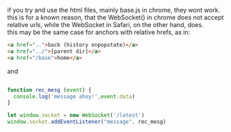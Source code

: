if you try and use the html files, mainly base.js in chrome, they wont work.<br>
this is for a known reason, that the WebSocket() in chrome does not accept relative urls, while the WebSocket in Safari, on the other hand, does.<br>
this may be the same case for anchors with relative hrefs, as in: 
```html
<a href="..">back (history onpopstate)</a>
<a href="../">[parent dir]</a>
<a href="/base">home</a>

```
and
```javascript

function rec_mesg (event) {
  console.log('message ahoy!',event.data)
}

let window.socket = new WebSocket('/latest')
window.socket.addEventListener("message", rec_mesg)
```
